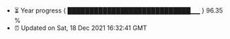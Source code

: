 - ⏳ Year progress { ████████████████████████████▁▁ } 96.35 %
- ⏰ Updated on Sat, 18 Dec 2021 16:32:41 GMT

